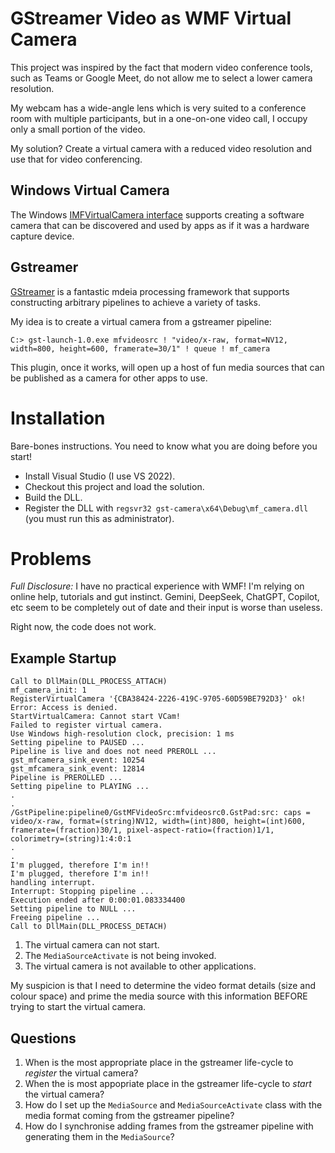 # GStreamer Video as WMF Virtual Camera
This project was inspired by the fact that modern video conference tools, such as Teams or Google Meet, do not allow me to select a lower camera resolution.

My webcam has a wide-angle lens which is very suited to a conference room with multiple participants, but in a one-on-one video call, I occupy only a small portion of the video.

My solution? Create a virtual camera with a reduced video resolution and use that for video conferencing.

## Windows Virtual Camera
The Windows [IMFVirtualCamera interface]([url](https://learn.microsoft.com/en-us/windows/win32/api/mfvirtualcamera/nn-mfvirtualcamera-imfvirtualcamera)) supports 
creating a software camera that can be discovered and used by apps as if it was a hardware capture device.

## Gstreamer
[GStreamer]([url](https://gstreamer.freedesktop.org/)) is a fantastic mdeia processing framework that supports constructing arbitrary pipelines to achieve a variety of tasks.

My idea is to create a virtual camera from a gstreamer pipeline:
```DOS
C:> gst-launch-1.0.exe mfvideosrc ! "video/x-raw, format=NV12, width=800, height=600, framerate=30/1" ! queue ! mf_camera
```

This plugin, once it works, will open up a host of fun media sources that can be published as a camera for other apps to use.

# Installation
Bare-bones instructions. You need to know what you are doing before you start!
- Install Visual Studio (I use VS 2022).
- Checkout this project and load the solution.
- Build the DLL.
- Register the DLL with `regsvr32 gst-camera\x64\Debug\mf_camera.dll` (you must run this as administrator).

# Problems

*Full Disclosure:* I have no practical experience with WMF! I'm relying on online help, tutorials and gut instinct. 
Gemini, DeepSeek, ChatGPT, Copilot, etc seem to be completely out of date and their input is worse than useless.

Right now, the code does not work.

## Example Startup
```DOS
Call to DllMain(DLL_PROCESS_ATTACH)
mf_camera_init: 1
RegisterVirtualCamera '{CBA38424-2226-419C-9705-60D59BE792D3}' ok!
Error: Access is denied.
StartVirtualCamera: Cannot start VCam!
Failed to register virtual camera.
Use Windows high-resolution clock, precision: 1 ms
Setting pipeline to PAUSED ...
Pipeline is live and does not need PREROLL ...
gst_mfcamera_sink_event: 10254
gst_mfcamera_sink_event: 12814
Pipeline is PREROLLED ...
Setting pipeline to PLAYING ...
.
.
/GstPipeline:pipeline0/GstMFVideoSrc:mfvideosrc0.GstPad:src: caps = video/x-raw, format=(string)NV12, width=(int)800, height=(int)600, framerate=(fraction)30/1, pixel-aspect-ratio=(fraction)1/1, colorimetry=(string)1:4:0:1
.
.
I'm plugged, therefore I'm in!!
I'm plugged, therefore I'm in!!
handling interrupt.
Interrupt: Stopping pipeline ...
Execution ended after 0:00:01.083334400
Setting pipeline to NULL ...
Freeing pipeline ...
Call to DllMain(DLL_PROCESS_DETACH)
```

1. The virtual camera can not start.
2. The `MediaSourceActivate` is not being invoked.
3. The virtual camera is not available to other applications.

My suspicion is that I need to determine the video format details (size and colour space) and prime the media source with this 
information BEFORE trying to start the virtual camera.

## Questions

1. When is the most appropriate place in the gstreamer life-cycle to *register* the virtual camera?
2. When the is most appopriate place in the gstreamer life-cycle to *start* the virtual camera?
3. How do I set up the `MediaSource` and `MediaSourceActivate` class with the media format coming from the gstreamer pipeline?
4. How do I synchronise adding frames from the gstreamer pipeline with generating them in the `MediaSource`?
